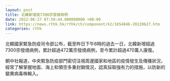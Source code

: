 ```yaml
---
layout: post
title: 北韓新增逾7300宗發燒病例
date: 2022-06-27 07:59:44.000000000 +08:00
link: https://news.rthk.hk/rthk/ch/component/k2/1654846-20220627.htm
categories: rthk
---
```


北韓國家緊急防疫司令部公布，截至昨日下午6時的過去一日，北韓新增超過7300宗發燒病例，累計超過472萬宗發燒病例，至今累計超過470萬人康復。

朝中社報道，中央緊急防疫部門密切注視周邊國家和地區的疫情發生及傳播狀況，經常了解掌握地面、海上和領空多重封鎖情況，認真採取強有力的措施，以防新的變異病毒株輸入。
